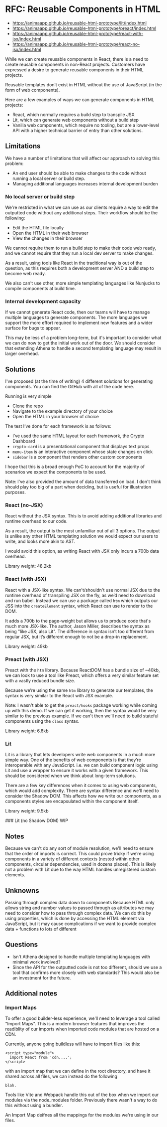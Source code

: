 # RFC: Reusable Components in HTML

* https://animaapp.github.io/reusable-html-prototype/lit/index.html
* https://animaapp.github.io/reusable-html-prototype/preact/index.html
* https://animaapp.github.io/reusable-html-prototype/react-with-jsx/index.html
* https://animaapp.github.io/reusable-html-prototype/react-no-jsx/index.html

While we can create reusable components in React, there is a need to create reusable components in non-React projects. Customers have expressed a desire to generate reusable components in their HTML projects.

Reusable templates don’t exist in HTML without the use of JavaScript (in the form of web components).

Here are a few examples of ways we can generate components in HTML projects:

- React, which normally requires a build step to transpile JSX
- Lit, which can generate web components without a build step
- Vanilla web components, which require no tooling, but are a lower-level API with a higher technical barrier of entry than other solutions.

## Limitations

We have a number of limitations that will affect our approach to solving this problem:

- An end user should be able to make changes to the code without running a local server or build step.
- Managing additional languages increases internal development burden

### No local server or build step

We're restricted in what we can use as our clients require a way to edit the outputted code without any additional steps. Their workflow should be the following:

- Edit the HTML file locally
- Open the HTML in their web browser
- View the changes in their browser

We cannot require them to run a build step to make their code web ready, and we cannot require that they run a local dev server to make changes.

As a result, using tools like React in the traditional way is out of the question, as this requires both a development server AND a build step to become web ready.

We also can't use other, more simple templating languages like Nunjucks to compile components at build time.

### Internal development capacity
If we cannot generate React code, then our teams will have to manage multiple languages to generate components. The more languages we support the more effort required to implement new features and a wider surface for bugs to appear.

This may be less of a problem long-term, but it's important to consider what we can do now to get the initial work out of the door. We should consider that extending Athena to handle a second templating language may result in larger overhead.

## Solutions

I've proposed (at the time of writing) 4 different solutions for generating components. You can find the GitHub with all of the code here.

Running is very simple

- Clone the repo
- Navigate to the example directory of your choice
- Open the HTML in your browser of choice

The test I’ve done for each framework is as follows:

- I’ve used the same HTML layout for each framework, the Crypto Dashboard
- `crypto-card` is a presentational component that displays text props
- `menu-item` is an interactive component whose state changes on click
- `sidebar` is a component that renders other custom components

I hope that this is a broad enough PoC to account for the majority of scenarios we expect the components to be used.

Note: I've also provided the amount of data transferred on load. I don't think should play too big of a part when deciding, but is useful for illustration purposes.

### React (no-JSX)
React without the JSX syntax. This is to avoid adding additional libraries and runtime overhead to our code.

As a result, the output is the most unfamiliar out of all 3 options. The output is unlike any other HTML templating solution we would expect our users to write, and looks more akin to AST.

I would avoid this option, as writing React with JSX only incurs a 700b data overhead.

Library weight: 48.2kb

### React (with JSX)
React with a JSX-like syntax. We can't/shouldn't use normal JSX due to the runtime overhead of transpiling JSX on the fly, as we’d need to download and run babel. Instead we can use a package called `htm` which outputs our JSS into the `createElement` syntax, which React can use to render to the DOM.

It adds a 700b to the page-weight but allows us to produce code that's much more JSX-like. The author, Jason Miller, describes the syntax as being "like JSX, also Lit". The difference in syntax isn’t too different from regular JSX, but it’s different enough to not be a drop-in replacement.

Library weight: 49kb

### Preact (with JSX)
Preact with the `htm` library. Because ReactDOM has a bundle size of ~40kb, we can look to use a tool like Preact, which offers a very similar feature set with a vastly reduced bundle size.

Because we’re using the same `htm` library to generate our templates, the syntax is very similar to the React with JSX example.

Note: I wasn't able to get the `preact/hooks` package working while coming up with this demo. If we can get it working, then the syntax would be very similar to the previous example. If we can't then we'll need to build stateful components using the `class` syntax.

Library weight: 6.6kb

### Lit
Lit is a library that lets developers write web components in a much more simple way. One of the benefits of web components is that they’re interoperable with any JavaScript. i.e. we can build component logic using Lit and use a wrapper to ensure it works with a given framework. This should be considered when we think about long-term solutions.

There are a few key differences when it comes to using web components, which would add complexity. There are syntax difference and we'll need to consider the Shadow DOM. This affects how we write our components, as a components styles are encapsulated within the component itself.

Library weight: 9.5kb

### Lit (no Shadow DOM)
WIP

## Notes

Because we can't do any sort of module resolution, we'll need to ensure that the order of imports is correct. This could prove tricky if we’re using components in a variety of different contexts (nested within other components, circular dependencies, used in dozens places). This is likely not a problem with Lit due to the way HTML handles unregistered custom elements.

## Unknowns

Passing through complex data down to components
Because HTML only allows string and number values to passed through as attributes we may need to consider how to pass through complex data.
We can do this by using properties, which is done by accessing the HTML element via JavaScript, but it may cause complications if we want to provide complex data + functions to lots of different

## Questions

- Isn't Athena designed to handle multiple templating languages with minimal work involved?
- Since the API for the outputted code is not too different, should we use a tool that confirms more closely with web standards? This would also be an investment for the future.

## Additional notes

### Import Maps

To offer a good builder-less experience, we'll need to leverage a tool called "Import Maps". This is a modern browser features that improves the readiblity of our imports when imported code modules that are hosted on a CDN.

Currently, anyone going buildless will have to import files like this:

```
<script type="module">
  import React from 'cdn....';
</script>
```

with an import map that we can define in the root directory, and have it shared across all files, we can instead do the following

```
blah.
```

Tools like Vite and Webpack handle this out of the box when we import our modules via the node_modules folder. Previously there wasn't a way to do this without using a bundler.

An Import Map deifnes all the mappings for the modules we're using in our files.
